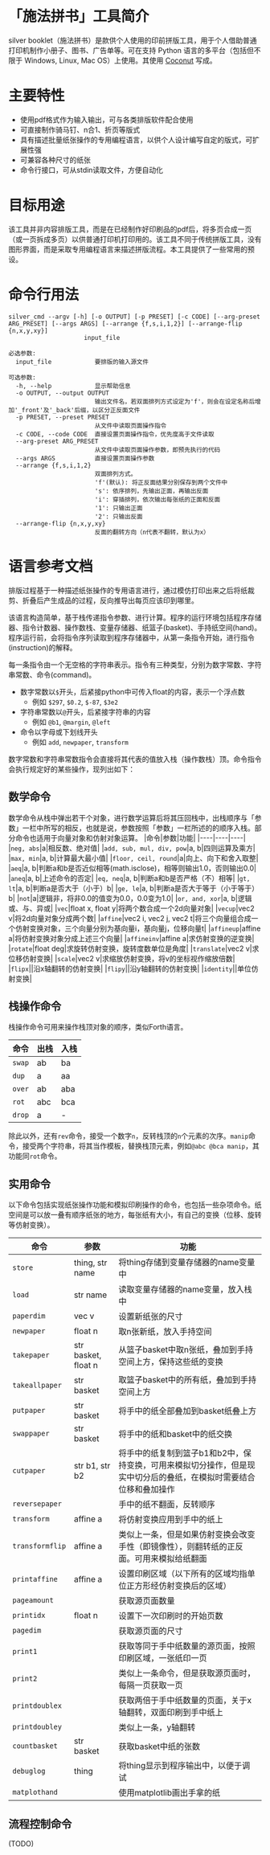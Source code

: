 # 「施法拼书」工具简介

silver booklet（施法拼书）是款供个人使用的印前拼版工具，用于个人借助普通打印机制作小册子、图书、广告单等。可在支持 Python 语言的多平台（包括但不限于 Windows, Linux, Mac OS）上使用。其使用 [Coconut](http://coconut-lang.org/) 写成。

# 主要特性

- 使用pdf格式作为输入输出，可与各类排版软件配合使用
- 可直接制作骑马钉、n合1、折页等版式
- 具有描述批量纸张操作的专用编程语言，以供个人设计编写自定的版式，可扩展性强
- 可兼容各种尺寸的纸张
- 命令行接口，可从stdin读取文件，方便自动化

# 目标用途

该工具并非内容排版工具，而是在已经制作好印刷品的pdf后，将多页合成一页（或一页拆成多页）以供普通打印机打印用的。该工具不同于传统拼版工具，没有图形界面，而是采取专用编程语言来描述拼版流程。本工具提供了一些常用的预设。

# 命令行用法

```plaintext
silver_cmd --argv [-h] [-o OUTPUT] [-p PRESET] [-c CODE] [--arg-preset ARG_PRESET] [--args ARGS] [--arrange {f,s,i,1,2}] [--arrange-flip {n,x,y,xy}]
                     input_file

必选参数:
  input_file            要排版的输入源文件

可选参数:
  -h, --help            显示帮助信息
  -o OUTPUT, --output OUTPUT
                        输出文件名，若双面排列方式设定为'f'，则会在设定名称后增加'_front'及'_back'后缀，以区分正反面文件
  -p PRESET, --preset PRESET
                        从文件中读取页面操作指令
  -c CODE, --code CODE  直接设置页面操作指令，优先度高于文件读取
  --arg-preset ARG_PRESET
                        从文件中读取页面操作参数，即预先执行的代码
  --args ARGS           直接设置页面操作参数
  --arrange {f,s,i,1,2}
                        双面排列方式。
                        'f'(默认): 将正反面结果分别保存到两个文件中
                        's': 依序排列，先输出正面，再输出反面
                        'i': 穿插排列，依次输出每张纸的正面和反面
                        '1': 只输出正面
                        '2': 只输出反面
  --arrange-flip {n,x,y,xy}
                        反面的翻转方向（n代表不翻转，默认为x）
```

# 语言参考文档

排版过程基于一种描述纸张操作的专用语言进行，通过模仿打印出来之后将纸裁剪、折叠后产生成品的过程，反向推导出每页应该印到哪里。

该语言构造简单，基于栈传递指令参数、进行计算。程序的运行环境包括程序存储器、指令计数器、操作数栈、变量存储器、纸篮子(basket)、手持纸空间(hand)。程序运行前，会将指令序列读取到程序存储器中，从第一条指令开始，进行指令(instruction)的解释。

每一条指令由一个无空格的字符串表示。指令有三种类型，分别为数字常数、字符串常数、命令(command)。

- 数字常数以`$`开头，后紧接python中可传入float的内容，表示一个浮点数
  - 例如 `$297`, `$0.2`, `$-87`, `$3e2`
- 字符串常数以`@`开头，后紧接字符串的内容
  - 例如 `@b1`, `@margin`, `@left`
- 命令以字母或下划线开头
  - 例如 `add`, `newpaper`, `transform`

数字常数和字符串常数指令会直接将其代表的值放入栈（操作数栈）顶。命令指令会执行规定好的某些操作，现列出如下：

## 数学命令

数学命令从栈中弹出若干个对象，进行数学运算后将其压回栈中，出栈顺序与「参数」一栏中所写的相反，也就是说，参数按照「参数」一栏所述的的顺序入栈。部分命令也适用于向量对象和仿射对象运算。
|命令|参数|功能|
|----|----|----|
|`neg, abs`|a|相反数、绝对值|
|`add, sub, mul, div, pow`|a, b|四则运算及乘方|
|`max, min`|a, b|计算最大最小值|
|`floor, ceil, round`|a|向上、向下和舍入取整|
|`aeq`|a, b|判断a和b是否近似相等(math.isclose)，相等则输出1.0，否则输出0.0|
|`aneq`|a, b|上述命令的否定|
|`eq, neq`|a, b|判断a和b是否严格（不）相等|
|`gt, lt`|a, b|判断a是否大于（小于）b|
|`ge, le`|a, b|判断a是否大于等于（小于等于）b|
|`not`|a|逻辑非，将非0.0的值变为0.0，0.0变为1.0|
|`or, and, xor`|a, b|逻辑或、与、异或|
|`vec`|float x, float y|将两个数合成一个2d向量对象|
|`vecup`|vec2 v|将2d向量对象分成两个数|
|`affine`|vec2 i, vec2 j, vec2 t|将三个向量组合成一个仿射变换对象，三个向量分别为基向量i，基向量j，位移向量t|
|`affineup`|affine a|将仿射变换对象分成上述三个向量|
|`affineinv`|affine a|求仿射变换的逆变换|
|`rotate`|float deg|求旋转仿射变换，旋转度数单位是角度|
|`translate`|vec2 v|求位移仿射变换|
|`scale`|vec2 v|求缩放仿射变换，将v的坐标视作缩放倍数|
|`flipx`||沿x轴翻转的仿射变换|
|`flipy`||沿y轴翻转的仿射变换|
|`identity`||单位仿射变换|

## 栈操作命令

栈操作命令可用来操作栈顶对象的顺序，类似Forth语言。

|命令|出栈|入栈|
|----|----|----|
|`swap`|ab|ba|
|`dup`|a|aa|
|`over`|ab|aba|
|`rot`|abc|bca|
|`drop`|a|-|

除此以外，还有`rev`命令，接受一个数字`n`，反转栈顶的`n`个元素的次序。`manip`命令，接受两个字符串，将其当作模板，替换栈顶元素，例如`@abc @bca manip`，其功能同`rot`命令。

## 实用命令

以下命令包括实现纸张操作功能和模拟印刷操作的命令，也包括一些杂项命令。纸空间是可以放一叠有顺序纸张的地方，每张纸有大小，有自己的变换（位移、旋转等仿射变换）。

|命令|参数|功能|
|----|----|----|
|`store`|thing, str name|将thing存储到变量存储器的name变量中|
|`load`|str name|读取变量存储器的name变量，放入栈中|
|`paperdim`|vec v|设置新纸张的尺寸|
|`newpaper`|float n|取n张新纸，放入手持空间|
|`takepaper`|str basket, float n|从篮子basket中取n张纸，叠加到手持空间上方，保持这些纸的变换|
|`takeallpaper`|str basket|取篮子basket中的所有纸，叠加到手持空间上方|
|`putpaper`|str basket|将手中的纸全部叠加到basket纸叠上方|
|`swappaper`|str basket|将手中的纸和basket中的纸交换|
|`cutpaper`|str b1, str b2|将手中的纸复制到篮子b1和b2中，保持变换，可用来模拟切分操作，但是现实中切分后的叠纸，在模拟时需要结合位移和叠加操作|
|`reversepaper`||手中的纸不翻面，反转顺序|
|`transform`|affine a|将仿射变换应用到手中的纸上|
|`transformflip`|affine a|类似上一条，但是如果仿射变换会改变手性（即镜像性），则翻转纸的正反面。可用来模拟给纸翻面|
|`printaffine`|affine a|设置印刷区域（以下所有的区域均指单位正方形经仿射变换后的区域）|
|`pageamount`||获取源页面数量|
|`printidx`|float n|设置下一次印刷时的开始页数|
|`pagedim`||获取源页面的尺寸|
|`print1`||获取等同于手中纸数量的源页面，按照印刷区域，一张纸印一页|
|`print2`||类似上一条命令，但是获取源页面时，每隔一页获取一页|
|`printdoublex`||获取两倍于手中纸数量的页面，关于x轴翻转，双面印刷到手中纸上|
|`printdoubley`||类似上一条，y轴翻转|
|`countbasket`|str basket|获取basket中纸的张数|
|`debuglog`|thing|将thing显示到程序输出中，以便于调试|
|`matplothand`||使用matplotlib画出手拿的纸|

## 流程控制命令

(TODO)